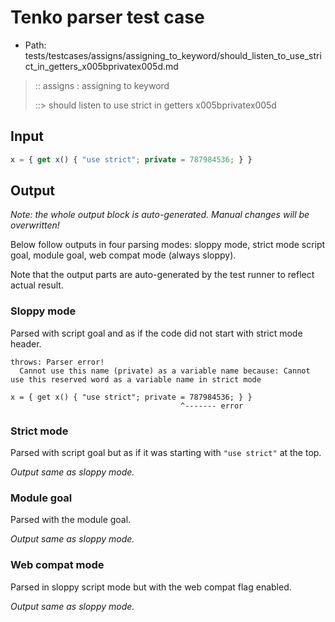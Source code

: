 # Tenko parser test case

- Path: tests/testcases/assigns/assigning_to_keyword/should_listen_to_use_strict_in_getters_x005bprivatex005d.md

> :: assigns : assigning to keyword
>
> ::> should listen to use strict in getters x005bprivatex005d

## Input

`````js
x = { get x() { "use strict"; private = 787984536; } }
`````

## Output

_Note: the whole output block is auto-generated. Manual changes will be overwritten!_

Below follow outputs in four parsing modes: sloppy mode, strict mode script goal, module goal, web compat mode (always sloppy).

Note that the output parts are auto-generated by the test runner to reflect actual result.

### Sloppy mode

Parsed with script goal and as if the code did not start with strict mode header.

`````
throws: Parser error!
  Cannot use this name (private) as a variable name because: Cannot use this reserved word as a variable name in strict mode

x = { get x() { "use strict"; private = 787984536; } }
                                      ^------- error
`````

### Strict mode

Parsed with script goal but as if it was starting with `"use strict"` at the top.

_Output same as sloppy mode._

### Module goal

Parsed with the module goal.

_Output same as sloppy mode._

### Web compat mode

Parsed in sloppy script mode but with the web compat flag enabled.

_Output same as sloppy mode._

